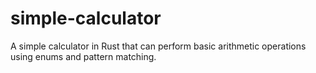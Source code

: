 # simple-calculator
A simple calculator in Rust that can perform basic arithmetic operations using enums and pattern matching.
